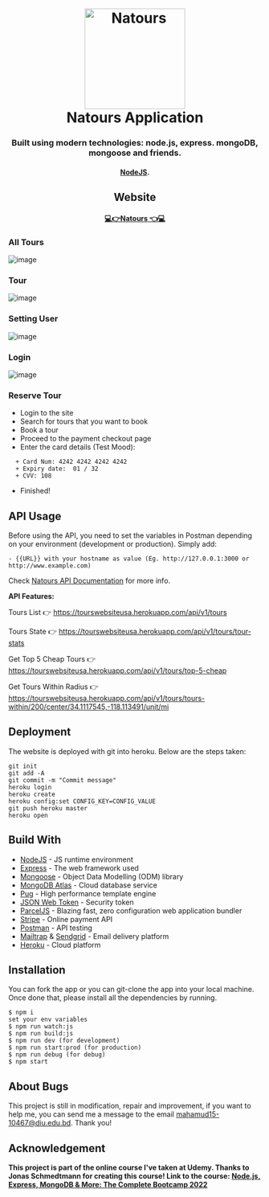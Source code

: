 <h1 align="center">
  <a href="https://lakshman-natours.herokuapp.com/"><img src="./public/img/logo-green-round.png" alt="Natours" width="200"></a>
  <br>
  Natours Application
  <br>
</h1>

<h3 align="center">Built using modern technologies: node.js, express. mongoDB, mongoose and friends.</h3>
<h4 align="center"><a href="https://nodejs.org/en/" target="_blank">NodeJS</a>.</h4>

<h2 align="center" fontWeightBold="900"> Website </h2>

<h4 align="center"><a  href="https://tourswebsiteusa.herokuapp.com/" target="_blank">💻👉Natours 👈💻</a></h3>

### All Tours
![image](./website/principal.png)
### Tour
![image](./website/tour.png)

### Setting User 
![image](./website/user.png)

### Login 
![image](./website/login.png) 

### Reserve Tour
* Login to the site
* Search for tours that you want to book
* Book a tour
* Proceed to the payment checkout page
* Enter the card details (Test Mood):
```
  + Card Num: 4242 4242 4242 4242
  + Expiry date:  01 / 32
  + CVV: 108
```
* Finished!

## API Usage
Before using the API, you need to set the variables in Postman depending on your environment (development or production). Simply add: 
  ```
  - {{URL}} with your hostname as value (Eg. http://127.0.0.1:3000 or http://www.example.com)
  ```

Check [Natours API Documentation](https://documenter.getpostman.com/view/13422360/UVsJw6nC) for more info.

<b> API Features: </b>

Tours List 👉 https://tourswebsiteusa.herokuapp.com/api/v1/tours


Tours State 👉 https://tourswebsiteusa.herokuapp.com/api/v1/tours/tour-stats

Get Top 5 Cheap Tours 👉 https://tourswebsiteusa.herokuapp.com/api/v1/tours/top-5-cheap

Get Tours Within Radius 👉 https://tourswebsiteusa.herokuapp.com/api/v1/tours/tours-within/200/center/34.1117545,-118.113491/unit/mi

## Deployment
The website is deployed with git into heroku. Below are the steps taken:
```
git init
git add -A
git commit -m "Commit message"
heroku login
heroku create
heroku config:set CONFIG_KEY=CONFIG_VALUE
git push heroku master
heroku open
```

## Build With

* [NodeJS](https://nodejs.org/en/) - JS runtime environment
* [Express](http://expressjs.com/) - The web framework used
* [Mongoose](https://mongoosejs.com/) - Object Data Modelling (ODM) library
* [MongoDB Atlas](https://www.mongodb.com/cloud/atlas) - Cloud database service
* [Pug](https://pugjs.org/api/getting-started.html) - High performance template engine
* [JSON Web Token](https://jwt.io/) - Security token
* [ParcelJS](https://parceljs.org/) - Blazing fast, zero configuration web application bundler
* [Stripe](https://stripe.com/) - Online payment API
* [Postman](https://www.getpostman.com/) - API testing
* [Mailtrap](https://mailtrap.io/) & [Sendgrid](https://sendgrid.com/) - Email delivery platform
* [Heroku](https://www.heroku.com/) - Cloud platform


## Installation
You can fork the app or you can git-clone the app into your local machine. Once done that, please install all the
dependencies by running.
```
$ npm i
set your env variables
$ npm run watch:js
$ npm run build:js
$ npm run dev (for development)
$ npm run start:prod (for production)
$ npm run debug (for debug)
$ npm start
```
## About Bugs
This project is still in modification, repair and improvement, if you want to help me, you can send me a message to the email mahamud15-10467@diu.edu.bd. Thank you!
## Acknowledgement

**This project is part of the online course I've taken at Udemy. Thanks to Jonas Schmedtmann for creating this course! Link to the course: [Node.js, Express, MongoDB & More: The Complete Bootcamp 2022](https://www.udemy.com/course/nodejs-express-mongodb-bootcamp/)**
